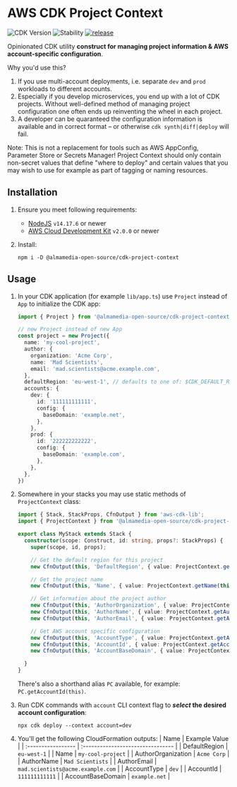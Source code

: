 # AWS CDK Project Context

![CDK Version](https://img.shields.io/badge/CDK-v2-informational "CDK v2")
![Stability](https://img.shields.io/badge/Stability-Experimental-yellow "Stability: Experimental")
[![release](https://github.com/almamedia-open-source/cdk-project-context/actions/workflows/release.yml/badge.svg)](https://github.com/almamedia-open-source/cdk-project-context/actions/workflows/release.yml)

Opinionated CDK utility **construct for managing project information & AWS account-specific configuration**.

Why you'd use this?
1. If you use multi-account deployments, i.e. separate `dev` and `prod` workloads to different accounts.
2. Especially if you develop microservices, you end up with a lot of CDK projects. Without well-defined method of managing project configuration one often ends up reinventing the wheel in each project.
3. A developer can be quaranteed the configuration information is available and in correct format – or otherwise `cdk synth|diff|deploy` will fail.

Note: This is not a replacement for tools such as AWS AppConfig, Parameter Store or Secrets Manager! Project Context should only contain non-secret values that define "where to deploy" and certain values that you may wish to use for example as part of tagging or naming resources.

## Installation

1. Ensure you meet following requirements:
    - [NodeJS](https://nodejs.org/en/) `v14.17.6` or newer
    - [AWS Cloud Development Kit](https://aws.amazon.com/cdk/) `v2.0.0` or newer

2. Install:
    ```shell
    npm i -D @almamedia-open-source/cdk-project-context
    ```

## Usage

1. In your CDK application (for example `lib/app.ts`) use `Project` instead of `App` to initialize the CDK app:
    ```ts
    import { Project } from '@almamedia-open-source/cdk-project-context';

    // new Project instead of new App
    const project = new Project({
      name: 'my-cool-project',
      author: {
        organization: 'Acme Corp',
        name: 'Mad Scientists',
        email: 'mad.scientists@acme.example.com',
      },
      defaultRegion: 'eu-west-1', // defaults to one of: $CDK_DEFAULT_REGION, $AWS_REGION or us-east-1
      accounts: {
        dev: {
          id: '111111111111',
          config: {
            baseDomain: 'example.net',
          },
        },
        prod: {
          id: '222222222222',
          config: {
            baseDomain: 'example.com',
          },
        },
      },
    })
    ```

2. Somewhere in your stacks you may use static methods of `ProjectContext` class:
    ```ts
    import { Stack, StackProps, CfnOutput } from 'aws-cdk-lib';
    import { ProjectContext } from '@almamedia-open-source/cdk-project-context';

    export class MyStack extends Stack {
      constructor(scope: Construct, id: string, props?: StackProps) {
        super(scope, id, props);

        // Get the default region for this project
        new CfnOutput(this, 'DefaultRegion', { value: ProjectContext.getDefaultRegion(this) });

        // Get the project name
        new CfnOutput(this, 'Name', { value: ProjectContext.getName(this) });

        // Get information about the project author
        new CfnOutput(this, 'AuthorOrganization', { value: ProjectContext.getAuthorOrganization(this) });
        new CfnOutput(this, 'AuthorName', { value: ProjectContext.getAuthorName(this) });
        new CfnOutput(this, 'AuthorEmail', { value: ProjectContext.getAuthorEmail(this) });

        // Get AWS account specific configuration
        new CfnOutput(this, 'AccountType', { value: ProjectContext.getAccountType(this) });
        new CfnOutput(this, 'AccountId', { value: ProjectContext.getAccountId(this) });
        new CfnOutput(this, 'AccountBaseDomain', { value: ProjectContext.getAccountConfig(this, 'baseDomain') });

      }
    }
    ```

    There's also a shorthand alias `PC` available, for example: `PC.getAccountId(this)`.


3. Run CDK commands with `account` CLI context flag to **_select_ the desired account configuration**:
    ```shell
    npx cdk deploy --context account=dev
    ```

4. You'll get the following CloudFormation outputs:
    |        Name        |           Example Value           |
    | :----------------- | :-------------------------------- |
    | DefaultRegion      | `eu-west-1`                       |
    | Name               | `my-cool-project`                 |
    | AuthorOrganization | `Acme Corp`                       |
    | AuthorName         | `Mad Scientists`                  |
    | AuthorEmail        | `mad.scientists@acme.example.com` |
    | AccountType        | `dev`                             |
    | AccountId          | `111111111111`                    |
    | AccountBaseDomain  | `example.net`                     |

